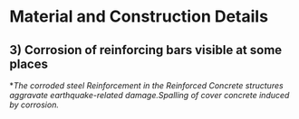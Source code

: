 # Material and Construction Details 
## 3) Corrosion of reinforcing bars visible at some places
**The corroded steel Reinforcement in the Reinforced Concrete structures aggravate earthquake-related damage.Spalling of cover concrete induced by corrosion.*